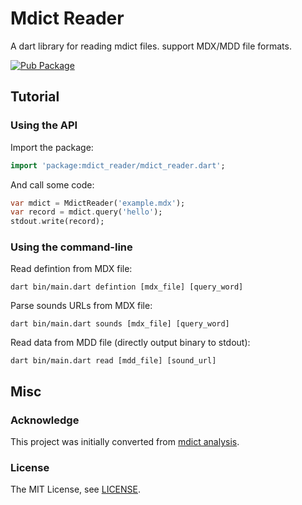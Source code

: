 Mdict Reader
============

A dart library for reading mdict files. support MDX/MDD file formats.

[![Pub Package](https://img.shields.io/pub/v/mdict_reader.svg)](https://pub.dev/packages/mdict_reader)

Tutorial
--------

### Using the API

Import the package:

```dart
import 'package:mdict_reader/mdict_reader.dart';
```

And call some code:

```dart
var mdict = MdictReader('example.mdx');
var record = mdict.query('hello');
stdout.write(record);
```

### Using the command-line

Read defintion from MDX file:

```shell
dart bin/main.dart defintion [mdx_file] [query_word]
```

Parse sounds URLs from MDX file:

```shell
dart bin/main.dart sounds [mdx_file] [query_word]
```

Read data from MDD file (directly output binary to stdout):

```shell
dart bin/main.dart read [mdd_file] [sound_url]
```

Misc
----

### Acknowledge

This project was initially converted from [mdict analysis](https://bitbucket.org/xwang/mdict-analysis).

### License

The MIT License, see [LICENSE](https://github.com/qingshan/mdict_reader/raw/main/LICENSE).
